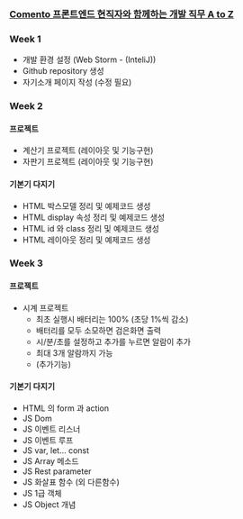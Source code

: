 ### [Comento 프론트엔드 현직자와 함께하는 개발 직무 A to Z](https://comento.kr/classroom/15182])

### Week 1
- 개발 환경 설정 (Web Storm - (InteliJ))
- Github repository 생성
- 자기소개 페이지 작성 (수정 필요)

### Week 2
#### 프로젝트
- 계산기 프로젝트 (레이아웃 및 기능구현)
- 자판기 프로젝트 (레이아웃 및 기능구현)

#### 기본기 다지기
- HTML 박스모델 정리 및 예제코드 생성
- HTML display 속성 정리 및 예제코드 생성
- HTML id 와 class 정리 및 예제코드 생성
- HTML 레이아웃 정리 및 예제코드 생성

### Week 3
#### 프로젝트
- 시계 프로젝트
    - 최초 실행시 배터리는 100% (초당 1%씩 감소)
    - 배터리를 모두 소모하면 검은화면 출력
    - 시/분/초를 설정하고 추가를 누르면 알람이 추가
    - 최대 3개 알람까지 가능
    - (추가기능)

#### 기본기 다지기
- HTML 의 form 과 action
- JS Dom
- JS 이벤트 리스너
- JS 이벤트 루프
- JS var, let... const
- JS Array 메소드
- JS Rest parameter
- JS 화살표 함수 (외 다른함수)
- JS 1급 객체
- JS Object 개념
